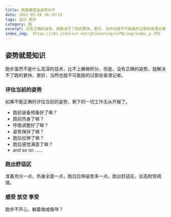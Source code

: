 ```yaml
---
title: 跑路要提高姿势水平
date: 2021-05-28 10:19:13
tags: 运动 跑步 
category: 跑
excerpt: 没有正确的姿势，就解决不了跑的更快，更好，当然也就不可能跑的过那些香港记者。
index_img:  https://cdn.jsdelivr.net/gh/winningcn/PB/img/index_p.JPG
---
```

## 姿势就是知识
跑步虽然不是什么高深的技术，比不上解微积分，但是，没有正确的姿势，就解决不了跑的更快，更好，当然也就不可能跑的过那些香港记者。
### 评估当前的姿势
如果不能正确的评估当前的姿势，剩下的一切工作无从开展了。
- 跑前装备预备好了嘛？
- 跑前热身了嘛？
- 呼吸调整好了嘛？
- 姿势保持了嘛？
- 跑后拉伸了嘛？
- 跑后感觉满意了嘛？
-  and so on ......
### 跑出舒适区
准备充分一点，热身全面一点，跑后拉伸姿势多一点，跑出舒适区，拉高耐受阈值。
### 感受 放空 享受
跑步不开心，躺着做咸鱼咩？
